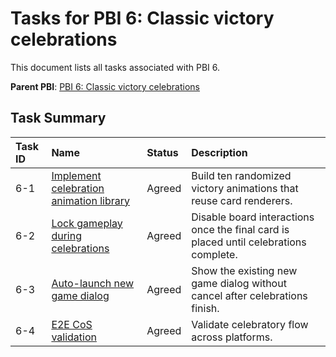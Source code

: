 # Tasks for PBI 6: Classic victory celebrations
This document lists all tasks associated with PBI 6.

**Parent PBI**: [PBI 6: Classic victory celebrations](./prd.md)

## Task Summary

| Task ID | Name | Status | Description |
| :------ | :----------------------------------------------- | :------- | :------------------------------------------------------------- |
| 6-1 | [Implement celebration animation library](./6-1.md) | Agreed | Build ten randomized victory animations that reuse card renderers. |
| 6-2 | [Lock gameplay during celebrations](./6-2.md) | Agreed | Disable board interactions once the final card is placed until celebrations complete. |
| 6-3 | [Auto-launch new game dialog](./6-3.md) | Agreed | Show the existing new game dialog without cancel after celebrations finish. |
| 6-4 | [E2E CoS validation](./6-4.md) | Agreed | Validate celebratory flow across platforms. |

